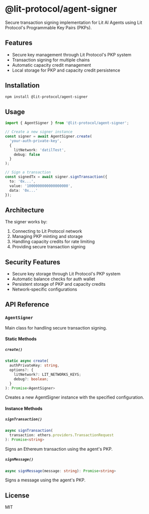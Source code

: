 # @lit-protocol/agent-signer

Secure transaction signing implementation for Lit AI Agents using Lit Protocol's Programmable Key Pairs (PKPs).

## Features

- Secure key management through Lit Protocol's PKP system
- Transaction signing for multiple chains
- Automatic capacity credit management
- Local storage for PKP and capacity credit persistence

## Installation

```bash
npm install @lit-protocol/agent-signer
```

## Usage

```typescript
import { AgentSigner } from '@lit-protocol/agent-signer';

// Create a new signer instance
const signer = await AgentSigner.create(
  'your-auth-private-key',
  {
    litNetwork: 'datilTest',
    debug: false
  }
);

// Sign a transaction
const signedTx = await signer.signTransaction({
  to: '0x...',
  value: '1000000000000000000',
  data: '0x...'
});
```

## Architecture

The signer works by:
1. Connecting to Lit Protocol network
2. Managing PKP minting and storage
3. Handling capacity credits for rate limiting
4. Providing secure transaction signing

## Security Features

- Secure key storage through Lit Protocol's PKP system
- Automatic balance checks for auth wallet
- Persistent storage of PKP and capacity credits
- Network-specific configurations

## API Reference

### `AgentSigner`

Main class for handling secure transaction signing.

#### Static Methods

##### `create()`
```typescript
static async create(
  authPrivateKey: string,
  options?: {
    litNetwork?: LIT_NETWORKS_KEYS;
    debug?: boolean;
  }
): Promise<AgentSigner>
```

Creates a new AgentSigner instance with the specified configuration.

#### Instance Methods

##### `signTransaction()`
```typescript
async signTransaction(
  transaction: ethers.providers.TransactionRequest
): Promise<string>
```

Signs an Ethereum transaction using the agent's PKP.

##### `signMessage()`
```typescript
async signMessage(message: string): Promise<string>
```

Signs a message using the agent's PKP.

## License

MIT
